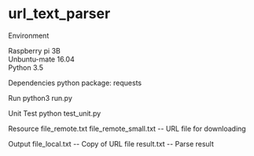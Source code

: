 # url_text_parser
Environment

Raspberry pi 3B   
Unbuntu-mate 16.04  
Python 3.5

Dependencies
python package: requests

Run
python3 run.py

Unit Test
python test_unit.py

Resource
file_remote.txt file_remote_small.txt   -- URL file for downloading

Output
file_local.txt   -- Copy of URL file
result.txt       -- Parse result
